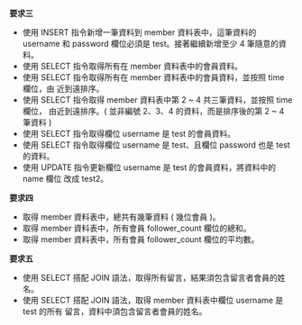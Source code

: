 **要求三**

* 使用 INSERT 指令新增一筆資料到 member 資料表中，這筆資料的 username 和
password 欄位必須是 test。接著繼續新增至少 4 筆隨意的資料。
* 使用 SELECT 指令取得所有在 member 資料表中的會員資料。
* 使用 SELECT 指令取得所有在 member 資料表中的會員資料，並按照 time 欄位，由
近到遠排序。
* 使用 SELECT 指令取得 member 資料表中第 2 ~ 4 共三筆資料，並按照 time 欄位，
由近到遠排序。( 並非編號 2、3、4 的資料，而是排序後的第 2 ~ 4 筆資料 )
* 使用 SELECT 指令取得欄位 username 是 test 的會員資料。
* 使用 SELECT 指令取得欄位 username 是 test、且欄位 password 也是 test 的資料。
* 使用 UPDATE 指令更新欄位 username 是 test 的會員資料，將資料中的 name 欄位
改成 test2。

**要求四**

* 取得 member 資料表中，總共有幾筆資料 ( 幾位會員 )。
* 取得 member 資料表中，所有會員 follower_count 欄位的總和。
* 取得 member 資料表中，所有會員 follower_count 欄位的平均數。

**要求五**

* 使用 SELECT 搭配 JOIN 語法，取得所有留言，結果須包含留言者會員的姓名。
* 使用 SELECT 搭配 JOIN 語法，取得 member 資料表中欄位 username 是 test 的所有
留言，資料中須包含留言者會員的姓名。